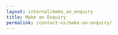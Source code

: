 ```yaml
---
layout: internal/make_an_enquiry
title: Make an Enquiry
permalink: /contact-us/make-an-enquiry/
---
```


<!--- This child document initializes the page in Jekyll. -->
